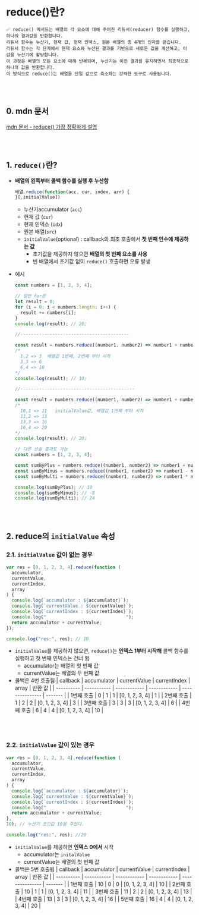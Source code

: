 # reduce()란?

```
✅ reduce() 메서드는 배열의 각 요소에 대해 주어진 리듀서(reducer) 함수를 실행하고, 하나의 결과값을 반환합니다.
리듀서 함수는 누산기, 현재 값, 현재 인덱스, 원본 배열의 총 4개의 인자를 받습니다.
리듀서 함수는 각 단계에서 현재 요소와 누산된 결과를 기반으로 새로운 값을 계산하고, 이 값을 누산기에 할당합니다.
이 과정은 배열의 모든 요소에 대해 반복되며, 누산기는 이전 결과를 유지하면서 최종적으로 하나의 값을 반환합니다.
이 방식으로 reduce()는 배열을 단일 값으로 축소하는 강력한 도구로 사용됩니다.
```

<br><br>

## 0. mdn 문서

[mdn 문서 - reduce() 가장 정확하게 설명](https://developer.mozilla.org/ko/docs/Web/JavaScript/Reference/Global_Objects/Array/reduce)

<br><br>

## 1. `reduce()`란?

- **배열의 왼쪽부터 콜백 함수를 실행 후 누산함**
  ```jsx
  배열.reduce(function(acc, cur, index, arr) {
  }[,initialValue])
  ```
  - 누산기accumulator (`acc`)
  - 현재 값 (`cur`)
  - 현재 인덱스 (`idx`)
  - 원본 배열(`src`)
  - `initialValue`(optional) : callback의 최초 호출에서 **첫 번째 인수에 제공하는 값**
    - 초기값을 제공하지 않으면 **배열의 첫 번째 요소를 사용**
    - 빈 배열에서 초기값 없이 `reduce()` 호출하면 오류 발생
- 예시

  ```jsx
  const numbers = [1, 2, 3, 4];

  // 일반 for문
  let result = 0;
  for (i = 0; i < numbers.length; i++) {
    result += numbers[i];
  }
  console.log(result); // 20;

  //-----------------------------------------

  const result = numbers.reduce((number1, number2) => number1 + number2);
  /* 
    1,2 => 3  배열값 1번째, 2번째 부터 시작
    3,3 => 6
    6,4 => 10
  */
  console.log(result); // 10;

  //-------------------------------------------

  const result = numbers.reduce((number1, number2) => number1 + number2, 10);
  /* 
    10,1 => 11   initialValue값, 배열값 1번째 부터 시작
    11,2 => 13
    13,3 => 16
    16,4 => 20
  */
  console.log(result); // 20;
  ```

  ```jsx
  // 다른 산술 결과도 가능
  const numbers = [1, 2, 3, 4];

  const sumByPlus = numbers.reduce((number1, number2) => number1 + number2);
  const sumByMinus = numbers.reduce((number1, number2) => number1 - number2);
  const sumByMulti = numbers.reduce((number1, number2) => number1 * number2);

  console.log(sumByPlus); // 10
  console.log(sumByMinus); // -8
  console.log(sumByMulti); // 24
  ```

<br><br>

## 2. reduce의 `initialValue` 속성

### 2.1. `initialValue` 값이 없는 경우

```jsx
var res = [0, 1, 2, 3, 4].reduce(function (
  accumulator,
  currentValue,
  currentIndex,
  array
) {
  console.log(`accumulator : ${accumulator}`);
  console.log(`currentValue : ${currentValue}`);
  console.log(`currentIndex : ${currentIndex}`);
  console.log("                              ");
  return accumulator + currentValue;
});

console.log("res:", res); // 10
```

- `initialValue`를 제공하지 않으면, `reduce()`는 **인덱스 1부터 시작해** 콜백 함수를 실행하고 첫 번째 인덱스는 건너 뜀
  - accumulator는 배열의 첫 번째 값
  - currentValue는 배열의 두 번째 값
- 콜백은 4번 호출됨
  | callback | accumulator | currentValue | currentIndex | array | 반환 값 |
  | ---------- | ----------- | ------------ | ------------ | --------------- | ------- |
  | 1번째 호출 | 0 | 1 | 1 | [0, 1, 2, 3, 4] | 1 |
  | 2번째 호출 | 1 | 2 | 2 | [0, 1, 2, 3, 4] | 3 |
  | 3번째 호출 | 3 | 3 | 3 | [0, 1, 2, 3, 4] | 6 |
  | 4번째 호출 | 6 | 4 | 4 | [0, 1, 2, 3, 4] | 10 |

<br><br>

### 2.2. `initialValue` 값이 있는 경우

```jsx
var res = [0, 1, 2, 3, 4].reduce(function (
  accumulator,
  currentValue,
  currentIndex,
  array
) {
  console.log(`accumulator : ${accumulator}`);
  console.log(`currentValue : ${currentValue}`);
  console.log(`currentIndex : ${currentIndex}`);
  console.log("                              ");
  return accumulator + currentValue;
},
10); // 누산기 초깃값 10을 주었다.

console.log("res:", res); //20
```

- `initialValue`를 제공하면 **인덱스 0에서** 시작
  - accumulator는 `initalValue`
  - currentValue는 배열의 첫 번째 값
- 콜백은 5번 호출됨
  | callback | accumulator | currentValue | currentIndex | array | 반환 값 |
  | ---------- | ----------- | ------------ | ------------ | --------------- | ------- |
  | 1번째 호출 | 10 | 0 | 0 | [0, 1, 2, 3, 4] | 10 |
  | 2번째 호출 | 10 | 1 | 1 | [0, 1, 2, 3, 4] | 11 |
  | 3번째 호출 | 11 | 2 | 2 | [0, 1, 2, 3, 4] | 13 |
  | 4번째 호출 | 13 | 3 | 3 | [0, 1, 2, 3, 4] | 16 |
  | 5번째 호출 | 16 | 4 | 4 | [0, 1, 2, 3, 4] | 20 |
